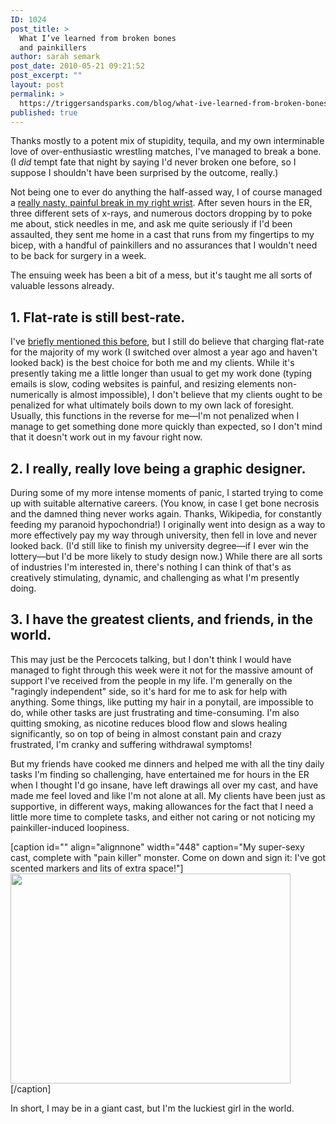 ```yaml
---
ID: 1024
post_title: >
  What I’ve learned from broken bones
  and painkillers
author: sarah semark
post_date: 2010-05-21 09:21:52
post_excerpt: ""
layout: post
permalink: >
  https://triggersandsparks.com/blog/what-ive-learned-from-broken-bones-and-painkillers/
published: true
---
```

Thanks mostly to a potent mix of stupidity, tequila, and my own interminable love of over-enthusiastic wrestling matches, I've managed to break a bone. (I <em>did</em> tempt fate that night by saying I'd never broken one before, so I suppose I shouldn't have been surprised by the outcome, really.)

Not being one to ever do anything the half-assed way, I of course managed a <a href="http://en.wikipedia.org/wiki/Scaphoid_fracture">really nasty, painful break in my right wrist</a>. After seven hours in the ER, three different sets of x-rays, and numerous doctors dropping by to poke me about, stick needles in me, and ask me quite seriously if I'd been assaulted, they sent me home in a cast that runs from my fingertips to my bicep, with a handful of painkillers and no assurances that I wouldn't need to be back for surgery in a week.

The ensuing week has been a bit of a mess, but it's taught me all sorts of valuable lessons already.

<!--more-->
<h2>1. Flat-rate is still best-rate.</h2>
I've <a href="http://triggersandsparks.com/blog/making-every-hour-count-or-how-to-stop-counting/">briefly mentioned this before</a>, but I still do believe that charging flat-rate for the majority of my work (I switched over almost a year ago and haven't looked back) is the best choice for both me and my clients. While it's presently taking me a little longer than usual to get my work done (typing emails is slow, coding websites is painful, and resizing elements non-numerically is almost impossible), I don't believe that my clients ought to be penalized for what ultimately boils down to my own lack of foresight. Usually, this functions in the reverse for me—I'm not penalized when I manage to get something done more quickly than expected, so I don't mind that it doesn't work out in my favour right now.
<h2>2. I really, really love being a graphic designer.</h2>
During some of my more intense moments of panic, I started trying to come up with suitable alternative careers. (You know, in case I get bone necrosis and the damned thing never works again. Thanks, Wikipedia, for constantly feeding my paranoid hypochondria!) I originally went into design as a way to more effectively pay my way through university, then fell in love and never looked back. (I'd still like to finish my university degree—if I ever win the lottery—but I'd be more likely to study design now.) While there are all sorts of industries I'm interested in, there's nothing I can think of that's as creatively stimulating, dynamic, and challenging as what I'm presently doing.
<h2>3. I have the greatest clients, and friends, in the world.</h2>
This may just be the Percocets talking, but I don't think I would have managed to fight through this week were it not for the massive amount of support I've received from the people in my life. I'm generally on the "ragingly independent" side, so it's hard for me to ask for help with anything. Some things, like putting my hair in a ponytail, are impossible to do, while other tasks are just frustrating and time-consuming. I'm also quitting smoking, as nicotine reduces blood flow and slows healing significantly, so on top of being in almost constant pain and crazy frustrated, I'm cranky and suffering withdrawal symptoms!

But my friends have cooked me dinners and helped me with all the tiny daily tasks I'm finding so challenging, have entertained me for hours in the ER when I thought I'd go insane, have left drawings all over my cast, and have made me feel loved and like I'm not alone at all. My clients have been just as supportive, in different ways, making allowances for the fact that I need a little more time to complete tasks, and either not caring or not noticing my painkiller-induced loopiness.

[caption id="" align="alignnone" width="448" caption="My super-sexy cast, complete with &quot;pain killer&quot; monster. Come on down and sign it: I&#39;ve got scented markers and lits of extra space!"]<a href="http://triggersandsparks.com/wp-content/uploads/2010/05/l_2048_1536_5441CA29-59E7-4E8B-8555-C24DD6CAD678.jpeg"><img class="size-full" src="http://triggersandsparks.com/wp-content/uploads/2010/05/l_2048_1536_5441CA29-59E7-4E8B-8555-C24DD6CAD678.jpeg" alt="" width="448" height="336" /></a>[/caption]

In short, I may be in a giant cast, but I'm the luckiest girl in the world.